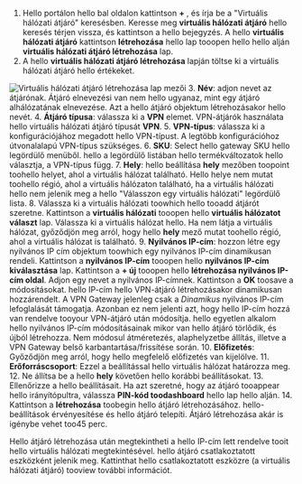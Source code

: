 1. Hello portálon hello bal oldalon kattintson  **+**  , és írja be a "Virtuális hálózati átjáró" keresésben. Keresse meg **virtuális hálózati átjáró** hello keresés térjen vissza, és kattintson a hello bejegyzés. A hello **virtuális hálózati átjáró** kattintson **létrehozása** hello lap tooopen hello hello alján **virtuális hálózati átjáró létrehozása** lap.
2. A hello **virtuális hálózati átjáró létrehozása** lapján töltse ki a virtuális hálózati átjáró hello értékeket.

  ![Virtuális hálózati átjáró létrehozása lap mezői](./media/vpn-gateway-add-gw-p2s-rm-portal-include/p2sgw.png "Virtuális hálózati átjáró létrehozása lap mezői")
3. **Név**: adjon nevet az átjárónak. Átjáró elnevezési van nem hello ugyanaz, mint egy átjáró alhálózatának elnevezése. Azt a hello átjáró objektum létrehozásakor hello nevét.
4. **Átjáró típusa**: válassza ki a **VPN** elemet. VPN-átjárók használata hello virtuális hálózati átjáró típusát **VPN**.
5. **VPN-típus**: válassza ki a konfigurációjához megadott hello VPN-típust. A legtöbb konfigurációhoz útvonalalapú VPN-típus szükséges.
6. **SKU**: Select hello gateway SKU hello legördülő menüből. hello a legördülő listában hello termékváltozatok hello választja, a VPN-típus függ.
7. **Hely**: hello beállítása **hely** mezőben toopoint toohello helyet, ahol a virtuális hálózat található. Hello helye nem mutat toohello régió, ahol a virtuális hálózaton található, ha a virtuális hálózati hello nem jelenik meg a hello "Válasszon egy virtuális hálózati" legördülő lista.
8. Válassza ki a virtuális hálózati toowhich hello tooadd átjárót szeretne. Kattintson a **virtuális hálózati** tooopen hello **virtuális hálózatot választ** lap. Válassza ki a virtuális hálózat hello. Ha nem látja a virtuális hálózat, győződjön meg arról, hogy hello **hely** mező mutat toohello régió, ahol a virtuális hálózat is található.
9. **Nyilvános IP-cím**: hozzon létre egy nyilvános IP cím objektum toowhich egy nyilvános IP-cím dinamikusan rendeli. Kattintson a **nyilvános IP-cím** tooopen hello **nyilvános IP-cím kiválasztása** lap. Kattintson a **+ új** tooopen hello **létrehozása nyilvános IP-cím oldal**. Adjon egy nevet a nyilvános IP-címnek. Kattintson a **OK** toosave a módosításokat. hello IP-cím hello VPN-átjáró létrehozásakor dinamikusan hozzárendelt. A VPN Gateway jelenleg csak a *Dinamikus* nyilvános IP-cím lefoglalását támogatja. Azonban ez nem jelenti azt, hogy hello IP-cím hozzá van rendelve tooyour VPN-átjáró után módosítja. hello egyetlen alkalom hello nyilvános IP-cím módosításainak mikor van hello átjáró törlődik, és újból létrehozza. Nem módosul átméretezés, alaphelyzetbe állítás, illetve a VPN Gateway belső karbantartása/frissítése során.
10. **Előfizetés**: Győződjön meg arról, hogy hello megfelelő előfizetés van kijelölve.
11. **Erőforráscsoport**: Ezzel a beállítással hello virtuális hálózat határozza meg.
12. Ne állítsa be a hello **hely** követően hello korábbi beállításokat.
13. Ellenőrizze a hello beállításait. Ha azt szeretné, hogy az átjáró tooappear hello irányítópultra, válassza **PIN-kód toodashboard** hello lap hello alján.
14. Kattintson a **létrehozása** toobegin hello átjáró létrehozásához. hello-beállítások érvényesítése és hello átjáró telepíti. Átjáró létrehozása akár is igénybe vehet too45 perc.

Hello átjáró létrehozása után megtekintheti a hello IP-cím lett rendelve tooit hello virtuális hálózati megtekintésével. hello átjáró csatlakoztatott eszközként jelenik meg. Kattinthat hello csatlakoztatott eszközre (a virtuális hálózati átjáró) tooview további információt.

